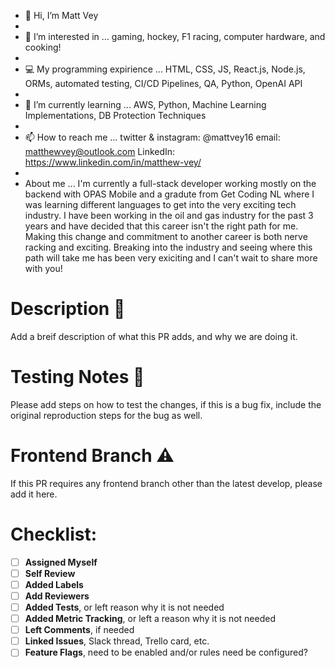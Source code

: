 - 👋 Hi, I’m Matt Vey
- 
- 👀 I’m interested in ... gaming, hockey, F1 racing, computer hardware, and cooking!  
-  
- 💻 My programming expirience ... HTML, CSS, JS, React.js, Node.js, ORMs, automated testing, CI/CD Pipelines, QA, Python, OpenAI API 
-   
- 🌱 I’m currently learning ... AWS, Python, Machine Learning Implementations, DB Protection Techniques 
- 
- 📫 How to reach me ... twitter & instagram: @mattvey16 email: matthewvey@outlook.com LinkedIn: https://www.linkedin.com/in/matthew-vey/
-  
- About me ... I'm currently a full-stack developer working mostly on the backend with OPAS Mobile and a gradute from Get Coding NL where I was learning different languages to get into the very exciting tech industry. I have been working in the oil and gas industry for the past 3 years and have decided that this career isn't the right path for me. Making this change and commitment to another career is both nerve racking and exciting. Breaking into the industry and seeing where this path will take me has been very exiciting and I can't wait to share more with you!


# Description  📄
Add a breif description of what this PR adds, and why we are doing it.

# Testing Notes  🧪
Please add steps on how to test the changes, if this is a bug fix, include the original reproduction steps for the bug as well.

# Frontend Branch  ⚠️
If this PR requires any frontend branch other than the latest develop, please add it here.

# Checklist:
- [ ] **Assigned Myself**
- [ ] **Self Review**
- [ ] **Added Labels**
- [ ] **Add Reviewers**
- [ ] **Added Tests**, or left reason why it is not needed
- [ ] **Added Metric Tracking**, or left a reason why it is not needed
- [ ] **Left Comments**, if needed
- [ ] **Linked Issues**, Slack thread, Trello card, etc.
- [ ] **Feature Flags**, need to be enabled and/or rules need be configured? 
